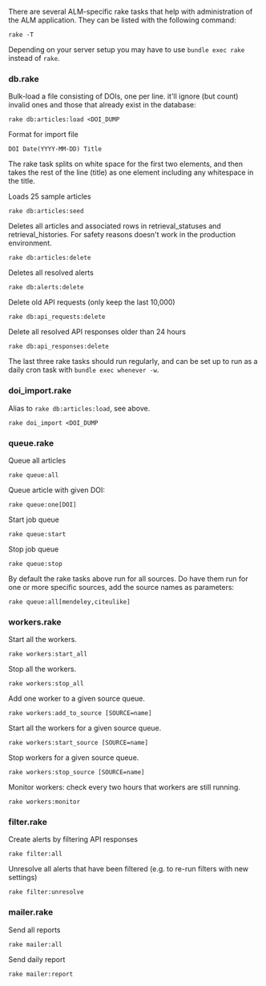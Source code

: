 There are several ALM-specific rake tasks that help with administration of the ALM application. They can be listed with the following command:

    rake -T

Depending on your server setup you may have to use `bundle exec rake` instead of `rake`.

### db.rake

Bulk-load a file consisting of DOIs, one per line. it'll ignore (but count) invalid ones and those that already exist in the database:

    rake db:articles:load <DOI_DUMP

Format for import file

    DOI Date(YYYY-MM-DD) Title

The rake task splits on white space for the first two elements, and then takes the rest of the line (title) as one element including any whitespace in the title.

Loads 25 sample articles

    rake db:articles:seed

Deletes all articles and associated rows in retrieval_statuses and retrieval_histories. For safety reasons doesn't work in the production environment.

    rake db:articles:delete

Deletes all resolved alerts

    rake db:alerts:delete

Delete old API requests (only keep the last 10,000)

    rake db:api_requests:delete

Delete all resolved API responses older than 24 hours

    rake db:api_responses:delete

The last three rake tasks should run regularly, and can be set up to run as a daily cron task with `bundle exec whenever -w`.

### doi_import.rake

Alias to `rake db:articles:load`, see above.

    rake doi_import <DOI_DUMP

### queue.rake

Queue all articles

    rake queue:all

Queue article with given DOI:

    rake queue:one[DOI]

Start job queue

    rake queue:start

Stop job queue

    rake queue:stop

By default the rake tasks above run for all sources. Do have them run for one or more specific sources, add the source names as parameters:

    rake queue:all[mendeley,citeulike]

### workers.rake

Start all the workers.

    rake workers:start_all

Stop all the workers.

    rake workers:stop_all

Add one worker to a given source queue.

    rake workers:add_to_source [SOURCE=name]

Start all the workers for a given source queue.

    rake workers:start_source [SOURCE=name]

Stop workers for a given source queue.

    rake workers:stop_source [SOURCE=name]

Monitor workers: check every two hours that workers are still running.

    rake workers:monitor

### filter.rake

Create alerts by filtering API responses

    rake filter:all

Unresolve all alerts that have been filtered (e.g. to re-run filters with new settings)

    rake filter:unresolve

### mailer.rake

Send all reports

    rake mailer:all

Send daily report

    rake mailer:report
